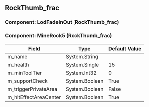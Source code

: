 ## RockThumb_frac

### Component: LodFadeInOut (RockThumb_frac)

### Component: MineRock5 (RockThumb_frac)

|Field|Type|Default Value|
|-----|----|-------------|
|m_name|System.String||
|m_health|System.Single|15|
|m_minToolTier|System.Int32|0|
|m_supportCheck|System.Boolean|True|
|m_triggerPrivateArea|System.Boolean|False|
|m_hitEffectAreaCenter|System.Boolean|True|

